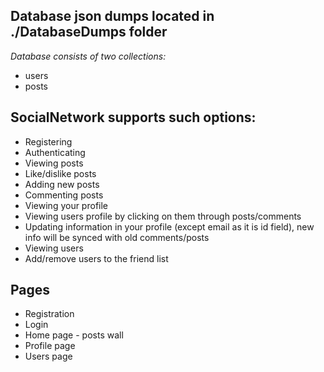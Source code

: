 ## Database json dumps located in ./DatabaseDumps folder
*Database consists of two collections:*
 - users
 - posts

## SocialNetwork supports such options:
 - Registering
 - Authenticating 
 - Viewing posts
 - Like/dislike posts
 - Adding new posts
 - Commenting posts
 - Viewing your profile
 - Viewing users profile by clicking on them through posts/comments
 - Updating information in your profile (except email as it is id field), new info will be synced with old comments/posts
 - Viewing users
 - Add/remove users to the friend list
 
## Pages
  - Registration
  - Login
  - Home page - posts wall
  - Profile page
  - Users page
